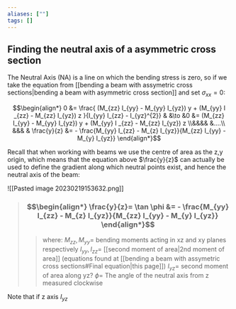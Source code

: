 ```yaml
---
aliases: [""]
tags: []
---
```


## Finding the neutral axis of a asymmetric cross section

The Neutral Axis (NA) is a line on which the bending stress is zero, so if we take the equation from [[bending a beam with assymetric cross sections|bending a beam with asymmetric cross section]] and set $\sigma_{xx}=0$:

$$\begin{align*}
0  &= \frac{ (M_{zz} I_{yy} - M_{yy} I_{yz}) y  + (M_{yy} I _{zz} - M_{zz} I_{yz}) z }{I_{yy} I_{zz} - I_{yz}^{2}} & &\to &0 &=  (M_{zz} I_{yy} - M_{yy} I_{yz}) y  + (M_{yy} I _{zz} - M_{zz} I_{yz}) z \\&&&& &....\\
&&& & \frac{y}{z} &= - \frac{M_{yy} I_{zz} - M_{z} I_{yz}}{M_{zz} I_{yy} - M_{y} I_{yz}}
\end{align*}$$

Recall that when working with beams we use the centre of area as the z,y origin, which means that the equation above $\frac{y}{z}$ can actually be used to define the gradient along which neutral points exist, and hence the neutral axis of the beam:

![[Pasted image 20230219153632.png]]

> ### $$\begin{align*}  \frac{y}{z}= \tan \phi &= - \frac{M_{yy} I_{zz} - M_{z} I_{yz}}{M_{zz} I_{yy} - M_{y} I_{yz}}  \end{align*}$$
>> where:
>> $M_{zz},M_{yy}=$ bending moments acting in xz and xy planes respectively
>> $I_{yy}, I_{zz}=$ [[second moment of area|2nd moment of area]] (equations found at [[bending a beam with assymetric cross sections#Final equation|this page]])
>> $I_{yz}=$ second moment of area along yz? 
>> $\phi=$ The angle of the neutral axis from z measured clockwise

Note that if z axis  $I_{yz}$

